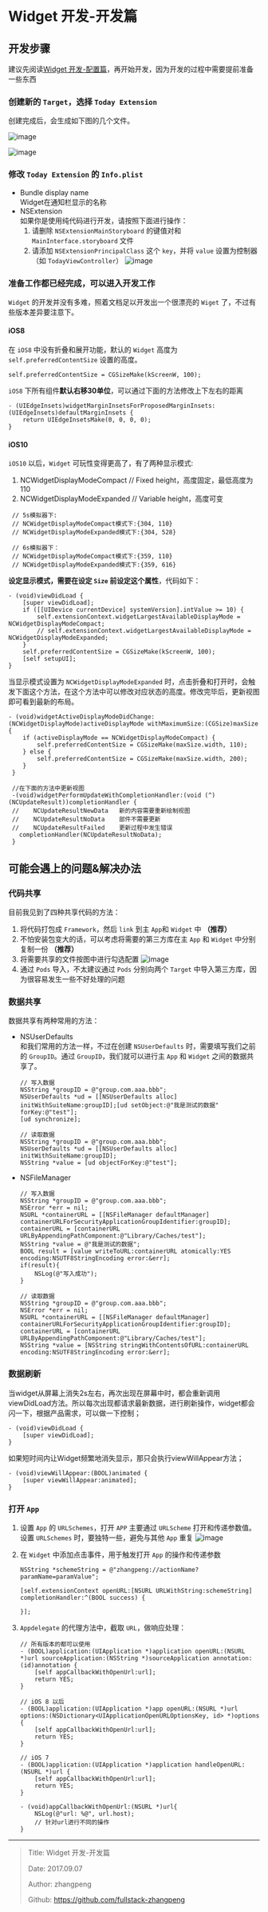 # Widget 开发-开发篇

## 开发步骤

建议先阅读[Widget 开发-配置篇](./widget-configuration.md)，再开始开发，因为开发的过程中需要提前准备一些东西

### 创建新的 `Target`，选择 `Today Extension`

创建完成后，会生成如下图的几个文件。

![image](http://img.zhangpeng.site/2017/09/07/1.jpeg)

![image](http://img.zhangpeng.site/2017/09/07/2.jpeg)

### 修改 `Today Extension` 的 `Info.plist`

- Bundle display name  
  Widget在通知栏显示的名称
- NSExtension  
  如果你是使用纯代码进行开发，请按照下面进行操作：  
  1. 请删除 `NSExtensionMainStoryboard` 的键值对和 `MainInterface.storyboard` 文件
  2. 请添加 `NSExtensionPrincipalClass` 这个 `key`，并将 `value` 设置为控制器（如 `TodayViewController`）
   ![image](http://img.zhangpeng.site/2017/09/07/3.jpeg)

### 准备工作都已经完成，可以进入开发工作

`Widget` 的开发并没有多难，照着文档足以开发出一个很漂亮的 `Wiget` 了，不过有些版本差异要注意下。

#### iOS8

在 `iOS8` 中没有折叠和展开功能，默认的 `Widget` 高度为 `self.preferredContentSize` 设置的高度。

```objc
self.preferredContentSize = CGSizeMake(kScreenW, 100);
```

`iOS8` 下所有组件**默认右移30单位**，可以通过下面的方法修改上下左右的距离

```objc
- (UIEdgeInsets)widgetMarginInsetsForProposedMarginInsets:(UIEdgeInsets)defaultMarginInsets {
    return UIEdgeInsetsMake(0, 0, 0, 0);
}
```

#### iOS10

`iOS10` 以后，`Widget` 可玩性变得更高了，有了两种显示模式:

1. NCWidgetDisplayModeCompact // Fixed height，高度固定，最低高度为110
2. NCWidgetDisplayModeExpanded // Variable height，高度可变

```objc
 // 5s模拟器下:
 // NCWidgetDisplayModeCompact模式下:{304, 110}
 // NCWidgetDisplayModeExpanded模式下:{304, 528}

 // 6s模拟器下：
 // NCWidgetDisplayModeCompact模式下:{359, 110}
 // NCWidgetDisplayModeExpanded模式下:{359, 616}
 ```

**设定显示模式，需要在设定 `Size` 前设定这个属性**，代码如下：

```objc
- (void)viewDidLoad {
    [super viewDidLoad];
    if ([[UIDevice currentDevice] systemVersion].intValue >= 10) {  
        self.extensionContext.widgetLargestAvailableDisplayMode = NCWidgetDisplayModeCompact;
        // self.extensionContext.widgetLargestAvailableDisplayMode = NCWidgetDisplayModeExpanded;
    }
    self.preferredContentSize = CGSizeMake(kScreenW, 100);
    [self setupUI];
}
```

当显示模式设置为 `NCWidgetDisplayModeExpanded` 时，点击折叠和打开时，会触发下面这个方法，在这个方法中可以修改对应状态的高度。修改完毕后，更新视图即可看到最新的布局。

```objc
- (void)widgetActiveDisplayModeDidChange:(NCWidgetDisplayMode)activeDisplayMode withMaximumSize:(CGSize)maxSize {
    if (activeDisplayMode == NCWidgetDisplayModeCompact) {
        self.preferredContentSize = CGSizeMake(maxSize.width, 110);
    } else {
        self.preferredContentSize = CGSizeMake(maxSize.width, 200);
    }
 }

 //在下面的方法中更新视图
 -(void)widgetPerformUpdateWithCompletionHandler:(void (^)(NCUpdateResult))completionHandler {
 //    NCUpdateResultNewData   新的内容需要重新绘制视图
 //    NCUpdateResultNoData    部件不需要更新
 //    NCUpdateResultFailed    更新过程中发生错误
   completionHandler(NCUpdateResultNoData);
 }
 ```

## 可能会遇上的问题&解决办法

### 代码共享

目前我见到了四种共享代码的方法：

1. 将代码打包成 `Framework`，然后 `link` 到主 `App`和 `Widget` 中 **（推荐）**
2. 不怕安装包变大的话，可以考虑将需要的第三方库在主 `App` 和 `Widget` 中分别复制一份 **（推荐）**
3. 将需要共享的文件按图中进行勾选配置
   ![image](http://img.zhangpeng.site/2017/09/07/4.jpeg)
4. 通过 `Pods` 导入，不太建议通过 `Pods` 分别向两个 `Target` 中导入第三方库，因为很容易发生一些不好处理的问题

### 数据共享

数据共享有两种常用的方法：

- NSUserDefaults  
  和我们常用的方法一样，不过在创建 `NSUserDefaults` 时，需要填写我们之前的 `GroupID`。通过 `GroupID`，我们就可以进行主 `App` 和 `Widget` 之间的数据共享了。
  
  ```objc
  // 写入数据
  NSString *groupID = @"group.com.aaa.bbb";
  NSUserDefaults *ud = [[NSUserDefaults alloc] initWithSuiteName:groupID];[ud setObject:@"我是测试的数据" forKey:@"test"];
  [ud synchronize];

  // 读取数据
  NSString *groupID = @"group.com.aaa.bbb";
  NSUserDefaults *ud = [[NSUserDefaults alloc] initWithSuiteName:groupID];
  NSString *value = [ud objectForKey:@"test"];
  ```

- NSFileManager

  ```objc
  // 写入数据
  NSString *groupID = @"group.com.aaa.bbb";
  NSError *err = nil;
  NSURL *containerURL = [[NSFileManager defaultManager] containerURLForSecurityApplicationGroupIdentifier:groupID];
  containerURL = [containerURL URLByAppendingPathComponent:@"Library/Caches/test"];
  NSString *value = @"我是测试的数据";
  BOOL result = [value writeToURL:containerURL atomically:YES encoding:NSUTF8StringEncoding error:&err];
  if(result){
      NSLog(@"写入成功");
  }
  
  // 读取数据
  NSString *groupID = @"group.com.aaa.bbb";
  NSError *err = nil;
  NSURL *containerURL = [[NSFileManager defaultManager] containerURLForSecurityApplicationGroupIdentifier:groupID];
  containerURL = [containerURL URLByAppendingPathComponent:@"Library/Caches/test"];
  NSString *value = [NSString stringWithContentsOfURL:containerURL encoding:NSUTF8StringEncoding error:&err];
  ```

### 数据刷新

当widget从屏幕上消失2s左右，再次出现在屏幕中时，都会重新调用viewDidLoad方法。所以每次出现都请求最新数据，进行刷新操作，widget都会闪一下，根据产品需求，可以做一下控制；

```objc
- (void)viewDidLoad {
    [super viewDidLoad];
}
```

如果短时间内让Widget频繁地消失显示，那只会执行viewWillAppear方法；

```objc
- (void)viewWillAppear:(BOOL)animated {
    [super viewWillAppear:animated];
}
```

### 打开 `App`

1. 设置 `App` 的 `URLSchemes`，打开 `APP` 主要通过 `URLScheme` 打开和传递参数值。
设置 `URLSchemes` 时，要独特一些，避免与其他 `App` 重复
    ![image](http://img.zhangpeng.site/2017/09/07/5.jpeg)

2. 在 `Widget` 中添加点击事件，用于触发打开 `App` 的操作和传递参数

    ```objc
    NSString *schemeString = @"zhangpeng://actionName?paramName=paramValue";

    [self.extensionContext openURL:[NSURL URLWithString:schemeString] completionHandler:^(BOOL success) {

    }];
    ```

3. `Appdelegate` 的代理方法中，截取 `URL`，做响应处理：

    ```objc
    // 所有版本的都可以使用
    - (BOOL)application:(UIApplication *)application openURL:(NSURL *)url sourceApplication:(NSString *)sourceApplication annotation:(id)annotation {
        [self appCallbackWithOpenUrl:url];
        return YES;
    }

    // iOS 8 以后
    - (BOOL)application:(UIApplication *)app openURL:(NSURL *)url options:(NSDictionary<UIApplicationOpenURLOptionsKey, id> *)options {
        [self appCallbackWithOpenUrl:url];
        return YES;
    }

    // iOS 7
    - (BOOL)application:(UIApplication *)application handleOpenURL:(NSURL *)url {
        [self appCallbackWithOpenUrl:url];
        return YES;
    }

    - (void)appCallbackWithOpenUrl:(NSURL *)url{
        NSLog(@"url: %@", url.host);
        // 针对url进行不同的操作
    }
    ```

---

> Title: Widget 开发-开发篇
>
> Date: 2017.09.07
>
> Author: zhangpeng
>
> Github: <https://github.com/fullstack-zhangpeng>
